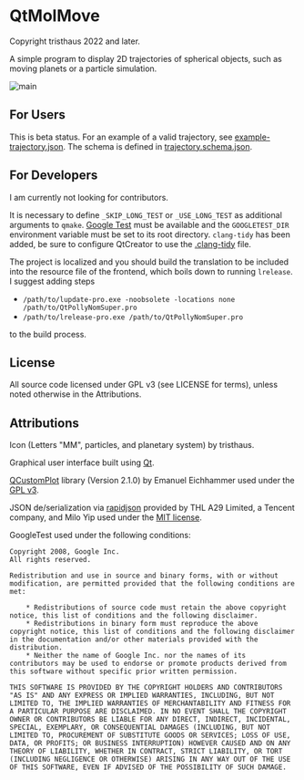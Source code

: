 ﻿# QtMolMove

Copyright tristhaus 2022 and later.

A simple program to display 2D trajectories of spherical objects, such as moving planets or a particle simulation.

![main](/../screenshot/screenshot.png?raw=true)

## For Users

This is beta status. For an example of a valid trajectory, see [example-trajectory.json](/DistributionItems/example-trajectory.json). The schema is defined in [trajectory.schema.json](/DistributionItems/trajectory.schema.json).

## For Developers

I am currently not looking for contributors.

It is necessary to define `_SKIP_LONG_TEST` or `_USE_LONG_TEST` as additional arguments to `qmake`. [Google Test](https://github.com/google/googletest) must be available and the `GOOGLETEST_DIR` environment variable must be set to its root directory. `clang-tidy` has been added, be sure to configure QtCreator to use the [.clang-tidy](.clang-tidy) file.

The project is localized and you should build the translation to be included into the resource file of the frontend, which boils down to running `lrelease`. I suggest adding steps
  * `/path/to/lupdate-pro.exe -noobsolete -locations none /path/to/QtPollyNomSuper.pro`
  * `/path/to/lrelease-pro.exe /path/to/QtPollyNomSuper.pro`

to the build process.

## License

All source code licensed under GPL v3 (see LICENSE for terms), unless noted otherwise in the Attributions.

## Attributions

Icon (Letters "MM", particles, and planetary system) by tristhaus.

Graphical user interface built using [Qt](https://doc.qt.io/).

[QCustomPlot](https://www.qcustomplot.com/) library (Version 2.1.0) by Emanuel Eichhammer used under the [GPL v3](https://www.gnu.org/licenses/gpl-3.0.html).

JSON de/serialization via [rapidjson](https://rapidjson.org/) provided by THL A29 Limited, a Tencent company, and Milo Yip used under the [MIT license](http://opensource.org/licenses/MIT).

GoogleTest used under the following conditions:

```
Copyright 2008, Google Inc.
All rights reserved.

Redistribution and use in source and binary forms, with or without
modification, are permitted provided that the following conditions are
met:

    * Redistributions of source code must retain the above copyright
notice, this list of conditions and the following disclaimer.
    * Redistributions in binary form must reproduce the above
copyright notice, this list of conditions and the following disclaimer
in the documentation and/or other materials provided with the
distribution.
    * Neither the name of Google Inc. nor the names of its
contributors may be used to endorse or promote products derived from
this software without specific prior written permission.

THIS SOFTWARE IS PROVIDED BY THE COPYRIGHT HOLDERS AND CONTRIBUTORS
"AS IS" AND ANY EXPRESS OR IMPLIED WARRANTIES, INCLUDING, BUT NOT
LIMITED TO, THE IMPLIED WARRANTIES OF MERCHANTABILITY AND FITNESS FOR
A PARTICULAR PURPOSE ARE DISCLAIMED. IN NO EVENT SHALL THE COPYRIGHT
OWNER OR CONTRIBUTORS BE LIABLE FOR ANY DIRECT, INDIRECT, INCIDENTAL,
SPECIAL, EXEMPLARY, OR CONSEQUENTIAL DAMAGES (INCLUDING, BUT NOT
LIMITED TO, PROCUREMENT OF SUBSTITUTE GOODS OR SERVICES; LOSS OF USE,
DATA, OR PROFITS; OR BUSINESS INTERRUPTION) HOWEVER CAUSED AND ON ANY
THEORY OF LIABILITY, WHETHER IN CONTRACT, STRICT LIABILITY, OR TORT
(INCLUDING NEGLIGENCE OR OTHERWISE) ARISING IN ANY WAY OUT OF THE USE
OF THIS SOFTWARE, EVEN IF ADVISED OF THE POSSIBILITY OF SUCH DAMAGE.
```
